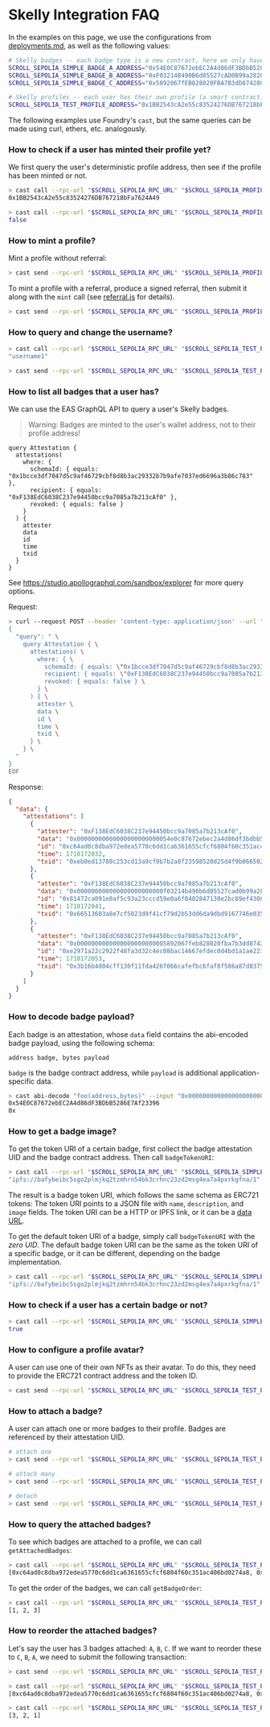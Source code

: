 # Skelly Integration FAQ

In the examples on this page, we use the configurations from [deployments.md](./deployments.md), as well as the following values:

```bash
# Skelly badges -- each badge type is a new contract, here we only have three simple test contracts
SCROLL_SEPOLIA_SIMPLE_BADGE_A_ADDRESS="0x54E0C87672ebEC2A4d86dF3BDbB5286E7Af23396"
SCROLL_SEPOLIA_SIMPLE_BADGE_B_ADDRESS="0xF03214B490B6d05527cAD0B99a2820356b97840B"
SCROLL_SEPOLIA_SIMPLE_BADGE_C_ADDRESS="0x5892067fEB828020FBA7B3dD87428010Ecaa86a7"

# Skelly profiles -- each user has their own profile (a smart contract), here we provide a simple test profile
SCROLL_SEPOLIA_TEST_PROFILE_ADDRESS="0x1BB2543cA2e55c83524276DB767218bFa7624A49"
```

The following examples use Foundry's `cast`, but the same queries can be made using curl, ethers, etc. analogously.


### How to check if a user has minted their profile yet?

We first query the user's deterministic profile address, then see if the profile has been minted or not.

```bash
> cast call --rpc-url "$SCROLL_SEPOLIA_RPC_URL" "$SCROLL_SEPOLIA_PROFILE_REGISTRY_ADDRESS" "getProfile(address)(address)" "0xF138EdC6038C237e94450bcc9a7085a7b213cAf0"
0x1BB2543cA2e55c83524276DB767218bFa7624A49

> cast call --rpc-url "$SCROLL_SEPOLIA_RPC_URL" "$SCROLL_SEPOLIA_PROFILE_REGISTRY_ADDRESS" "isProfileMinted(address)(bool)" "0x1BB2543cA2e55c83524276DB767218bFa7624A49"
false
```


### How to mint a profile?

Mint a profile without referral:

```bash
> cast send --rpc-url "$SCROLL_SEPOLIA_RPC_URL" "$SCROLL_SEPOLIA_PROFILE_REGISTRY_ADDRESS" "mint(string,bytes)" "username1" "" --value "0.001ether" --private-key "$SCROLL_SEPOLIA_PRIVATE_KEY"
```

To mint a profile with a referral, produce a signed referral, then submit it along with the `mint` call (see [referral.js](../examples/src/referral.js) for details).

```bash
> cast send --rpc-url "$SCROLL_SEPOLIA_RPC_URL" "$SCROLL_SEPOLIA_PROFILE_REGISTRY_ADDRESS" "mint(string,bytes)" "username2" "0x000000000000000000000000f138edc6038c237e94450bcc9a7085a7b213caf00000000000000000000000000000000000000000000000000000000065e194a500000000000000000000000000000000000000000000000000000000000000600000000000000000000000000000000000000000000000000000000000000041dbced15b87df9b122ae418b3189b39a46c542daf4a724b57fb796670ece2dcdc652a1ae20a6a459e85b77fd4135dc4b90c4eac5352b555c0e42c8d8b8999e64e1c00000000000000000000000000000000000000000000000000000000000000" --value "0.0005ether" --private-key "$SCROLL_SEPOLIA_PRIVATE_KEY2"
```


### How to query and change the username?

```bash
> cast call --rpc-url "$SCROLL_SEPOLIA_RPC_URL" "$SCROLL_SEPOLIA_TEST_PROFILE_ADDRESS" "username()(string)"
"username1"

> cast send --rpc-url "$SCROLL_SEPOLIA_RPC_URL" "$SCROLL_SEPOLIA_TEST_PROFILE_ADDRESS" "changeUsername(string)" "username2" --private-key "$SCROLL_SEPOLIA_PRIVATE_KEY"
```


### How to list all badges that a user has?

We can use the EAS GraphQL API to query a user's Skelly badges.

> Warning: Badges are minted to the user's wallet address, not to their profile address!

```
query Attestation {
  attestations(
    where: {
      schemaId: { equals: "0x1bcce3df7047d5c9af46729cbf8d8b3ac29332b7b9afe7037ed6696a3b86c783" },
      recipient: { equals: "0xF138EdC6038C237e94450bcc9a7085a7b213cAf0" },
      revoked: { equals: false }
    }
  ) {
    attester
    data
    id
    time
    txid
  }
}
```

See https://studio.apollographql.com/sandbox/explorer for more query options.

Request:

```bash
> curl --request POST --header 'content-type: application/json' --url "$SCROLL_SEPOLIA_EAS_GRAPHQL_URL" --data-binary @- << EOF
{
  "query": " \
    query Attestation { \
      attestations( \
        where: { \
          schemaId: { equals: \"0x1bcce3df7047d5c9af46729cbf8d8b3ac29332b7b9afe7037ed6696a3b86c783\" }, \
          recipient: { equals: \"0xF138EdC6038C237e94450bcc9a7085a7b213cAf0\" }, \
          revoked: { equals: false } \
        } \
      ) { \
        attester \
        data \
        id \
        time \
        txid \
      } \
    } \
  "
}
EOF
```

Response:

```json
{
  "data": {
    "attestations": [
      {
        "attester": "0xF138EdC6038C237e94450bcc9a7085a7b213cAf0",
        "data": "0x00000000000000000000000054e0c87672ebec2a4d86df3bdbb5286e7af2339600000000000000000000000000000000000000000000000000000000000000400000000000000000000000000000000000000000000000000000000000000000",
        "id": "0xc64ad0c8dba972edea5770c6dd1ca6361655cfcf6804f60c351ac406bd0274a8",
        "time": 1710172032,
        "txid": "0xeb0ed13780c253cd13a9cf0b7b2a8f23598520d25d4f9b0665026aa35b7fc0b2"
      },
      {
        "attester": "0xF138EdC6038C237e94450bcc9a7085a7b213cAf0",
        "data": "0x000000000000000000000000f03214b490b6d05527cad0b99a2820356b97840b00000000000000000000000000000000000000000000000000000000000000400000000000000000000000000000000000000000000000000000000000000000",
        "id": "0x81472ca091e0af5c93a23cccd59e0a6f8482847130e2bc89ef4308c9a889b17a",
        "time": 1710172041,
        "txid": "0x66513603a8e7cf5023d9f41cf79d2b53dd6da9dbd9167746e03567f566456d79"
      },
      {
        "attester": "0xF138EdC6038C237e94450bcc9a7085a7b213cAf0",
        "data": "0x0000000000000000000000005892067feb828020fba7b3dd87428010ecaa86a700000000000000000000000000000000000000000000000000000000000000400000000000000000000000000000000000000000000000000000000000000000",
        "id": "0xe2971a22c2922f48fa3d32c4ec08bac14667efdec0d4bd1a1ae223d8f337c4b1",
        "time": 1710172053,
        "txid": "0x3b16b4d04cff130f11fda426f066cafefbc6faf8f586a87d83757be071e8300b"
      }
    ]
  }
}
```


### How to decode badge payload?

Each badge is an attestation, whose `data` field contains the abi-encoded badge payload, using the following schema:

```
address badge, bytes payload
```

`badge` is the badge contract address, while `payload` is additional application-specific data.

```bash
> cast abi-decode "foo(address,bytes)" --input "0x00000000000000000000000054e0c87672ebec2a4d86df3bdbb5286e7af2339600000000000000000000000000000000000000000000000000000000000000400000000000000000000000000000000000000000000000000000000000000000"
0x54E0C87672ebEC2A4d86dF3BDbB5286E7Af23396
0x
```


### How to get a badge image?

To get the token URI of a certain badge, first collect the badge attestation UID and the badge contract address. Then call `badgeTokenURI`:

```bash
> cast call --rpc-url "$SCROLL_SEPOLIA_RPC_URL" "$SCROLL_SEPOLIA_SIMPLE_BADGE_A_ADDRESS" "badgeTokenURI(bytes32)(string)" "0xc64ad0c8dba972edea5770c6dd1ca6361655cfcf6804f60c351ac406bd0274a8"
"ipfs://bafybeibc5sgo2plmjkq2tzmhrn54bk3crhnc23zd2msg4ea7a4pxrkgfna/1"
```

The result is a badge token URI, which follows the same schema as ERC721 tokens: The token URI points to a JSON file with `name`, `description`, and `image` fields. The token URI can be a HTTP or IPFS link, or it can be a [data URL](https://developer.mozilla.org/en-US/docs/Web/HTTP/Basics_of_HTTP/Data_URLs).

To get the default token URI of a badge, simply call `badgeTokenURI` with the *zero UID*. The default badge token URI can be the same as the token URI of a specific badge, or it can be different, depending on the badge implementation.

```bash
> cast call --rpc-url "$SCROLL_SEPOLIA_RPC_URL" "$SCROLL_SEPOLIA_SIMPLE_BADGE_A_ADDRESS" "badgeTokenURI(bytes32)(string)" "0x0000000000000000000000000000000000000000000000000000000000000000"
"ipfs://bafybeibc5sgo2plmjkq2tzmhrn54bk3crhnc23zd2msg4ea7a4pxrkgfna/1"
```


### How to check if a user has a certain badge or not?

```bash
> cast call --rpc-url "$SCROLL_SEPOLIA_RPC_URL" "$SCROLL_SEPOLIA_SIMPLE_BADGE_A_ADDRESS" "hasBadge(address)(bool)" "0xF138EdC6038C237e94450bcc9a7085a7b213cAf0"
true
```


### How to configure a profile avatar?

A user can use one of their own NFTs as their avatar. To do this, they need to provide the ERC721 contract address and the token ID.

```bash
> cast send --rpc-url "$SCROLL_SEPOLIA_RPC_URL" "$SCROLL_SEPOLIA_TEST_PROFILE_ADDRESS" "changeAvatar(address,uint256)" "0x74670A3998d9d6622E32D0847fF5977c37E0eC91" "1" --private-key "$SCROLL_SEPOLIA_PRIVATE_KEY"
```


### How to attach a badge?

A user can attach one or more badges to their profile. Badges are referenced by their attestation UID.

```bash
# attach one
> cast send --rpc-url "$SCROLL_SEPOLIA_RPC_URL" "$SCROLL_SEPOLIA_TEST_PROFILE_ADDRESS" "attach(bytes32[])" "[0xc64ad0c8dba972edea5770c6dd1ca6361655cfcf6804f60c351ac406bd0274a8]" --private-key "$SCROLL_SEPOLIA_PRIVATE_KEY"

# attach many
> cast send --rpc-url "$SCROLL_SEPOLIA_RPC_URL" "$SCROLL_SEPOLIA_TEST_PROFILE_ADDRESS" "attach(bytes32[])" "[0x81472ca091e0af5c93a23cccd59e0a6f8482847130e2bc89ef4308c9a889b17a,0xe2971a22c2922f48fa3d32c4ec08bac14667efdec0d4bd1a1ae223d8f337c4b1]" --private-key "$SCROLL_SEPOLIA_PRIVATE_KEY"

# detach
> cast send --rpc-url "$SCROLL_SEPOLIA_RPC_URL" "$SCROLL_SEPOLIA_TEST_PROFILE_ADDRESS" "detach(bytes32[])" "[0xe2971a22c2922f48fa3d32c4ec08bac14667efdec0d4bd1a1ae223d8f337c4b1]" --private-key "$SCROLL_SEPOLIA_PRIVATE_KEY"
```


### How to query the attached badges?

To see which badges are attached to a profile, we can call `getAttachedBadges`:

```bash
> cast call --rpc-url "$SCROLL_SEPOLIA_RPC_URL" "$SCROLL_SEPOLIA_TEST_PROFILE_ADDRESS" "getAttachedBadges()(bytes32[])"
[0xc64ad0c8dba972edea5770c6dd1ca6361655cfcf6804f60c351ac406bd0274a8, 0x81472ca091e0af5c93a23cccd59e0a6f8482847130e2bc89ef4308c9a889b17a, 0xe2971a22c2922f48fa3d32c4ec08bac14667efdec0d4bd1a1ae223d8f337c4b1]
```

To get the order of the badges, we can call `getBadgeOrder`:

```bash
> cast call --rpc-url "$SCROLL_SEPOLIA_RPC_URL" "$SCROLL_SEPOLIA_TEST_PROFILE_ADDRESS" "getBadgeOrder()(uint256[])"
[1, 2, 3]
```


### How to reorder the attached badges?

Let's say the user has 3 badges attached: `A`, `B`, `C`. If we want to reorder these to `C`, `B`, `A`, we need to submit the following transaction:

```bash
> cast send --rpc-url "$SCROLL_SEPOLIA_RPC_URL" "$SCROLL_SEPOLIA_TEST_PROFILE_ADDRESS" "reorderBadges(uint256[])" "[3, 2, 1]" --private-key "$SCROLL_SEPOLIA_PRIVATE_KEY"

> cast call --rpc-url "$SCROLL_SEPOLIA_RPC_URL" "$SCROLL_SEPOLIA_TEST_PROFILE_ADDRESS" "getAttachedBadges()(bytes32[])"
[0xc64ad0c8dba972edea5770c6dd1ca6361655cfcf6804f60c351ac406bd0274a8, 0x81472ca091e0af5c93a23cccd59e0a6f8482847130e2bc89ef4308c9a889b17a, 0xe2971a22c2922f48fa3d32c4ec08bac14667efdec0d4bd1a1ae223d8f337c4b1]

> cast call --rpc-url "$SCROLL_SEPOLIA_RPC_URL" "$SCROLL_SEPOLIA_TEST_PROFILE_ADDRESS" "getBadgeOrder()(uint256[])"
[3, 2, 1]
```
